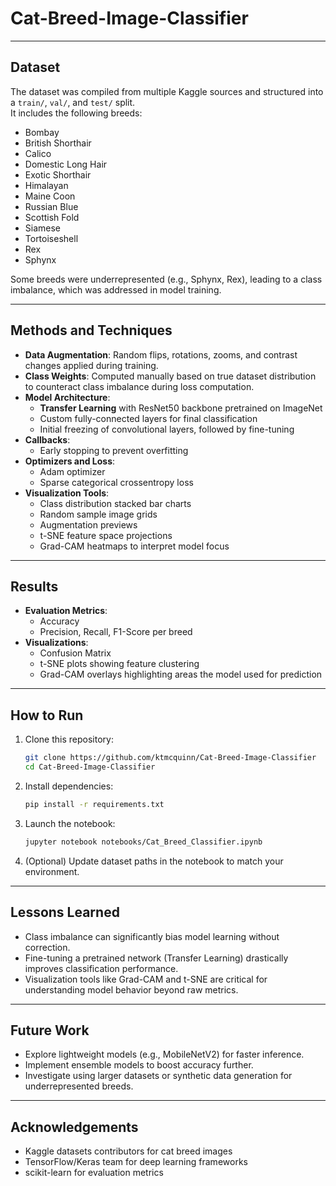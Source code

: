 # Cat-Breed-Image-Classifier

---

##  Dataset

The dataset was compiled from multiple Kaggle sources and structured into a `train/`, `val/`, and `test/` split.  
It includes the following breeds:

- Bombay
- British Shorthair
- Calico
- Domestic Long Hair
- Exotic Shorthair
- Himalayan
- Maine Coon
- Russian Blue
- Scottish Fold
- Siamese
- Tortoiseshell
- Rex
- Sphynx

Some breeds were underrepresented (e.g., Sphynx, Rex), leading to a class imbalance, which was addressed in model training.

---

## Methods and Techniques

- **Data Augmentation**: Random flips, rotations, zooms, and contrast changes applied during training.
- **Class Weights**: Computed manually based on true dataset distribution to counteract class imbalance during loss computation.
- **Model Architecture**:
  - **Transfer Learning** with ResNet50 backbone pretrained on ImageNet
  - Custom fully-connected layers for final classification
  - Initial freezing of convolutional layers, followed by fine-tuning
- **Callbacks**:
  - Early stopping to prevent overfitting
- **Optimizers and Loss**:
  - Adam optimizer
  - Sparse categorical crossentropy loss
- **Visualization Tools**:
  - Class distribution stacked bar charts
  - Random sample image grids
  - Augmentation previews
  - t-SNE feature space projections
  - Grad-CAM heatmaps to interpret model focus

---

##  Results

- **Evaluation Metrics**:
  - Accuracy
  - Precision, Recall, F1-Score per breed
- **Visualizations**:
  - Confusion Matrix
  - t-SNE plots showing feature clustering
  - Grad-CAM overlays highlighting areas the model used for prediction

---

## How to Run

1. Clone this repository:
    ```bash
    git clone https://github.com/ktmcquinn/Cat-Breed-Image-Classifier
    cd Cat-Breed-Image-Classifier
    ```

2. Install dependencies:
    ```bash
    pip install -r requirements.txt
    ```

3. Launch the notebook:
    ```bash
    jupyter notebook notebooks/Cat_Breed_Classifier.ipynb
    ```

4. (Optional) Update dataset paths in the notebook to match your environment.

---

##  Lessons Learned

- Class imbalance can significantly bias model learning without correction.
- Fine-tuning a pretrained network (Transfer Learning) drastically improves classification performance.
- Visualization tools like Grad-CAM and t-SNE are critical for understanding model behavior beyond raw metrics.

---

##  Future Work

- Explore lightweight models (e.g., MobileNetV2) for faster inference.
- Implement ensemble models to boost accuracy further.
- Investigate using larger datasets or synthetic data generation for underrepresented breeds.

---

##  Acknowledgements

- Kaggle datasets contributors for cat breed images
- TensorFlow/Keras team for deep learning frameworks
- scikit-learn for evaluation metrics
